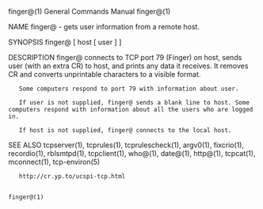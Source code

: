 finger@(1)                                                    General Commands Manual                                                   finger@(1)

NAME
       finger@ - gets user information from a remote host.

SYNOPSIS
       finger@ [ host [ user ] ]

DESCRIPTION
       finger@ connects to TCP port 79 (Finger) on host, sends user (with an extra CR) to host, and prints any data it receives. It removes CR and
       converts unprintable characters to a visible format.

       Some computers respond to port 79 with information about user.

       If user is not supplied, finger@ sends a blank line to host. Some computers respond with information about all the users who are logged in.

       If host is not supplied, finger@ connects to the local host.

SEE ALSO
       tcpserver(1), tcprules(1), tcprulescheck(1), argv0(1), fixcrio(1), recordio(1), rblsmtpd(1),  tcpclient(1),  who@(1),  date@(1),  http@(1),
       tcpcat(1), mconnect(1), tcp-environ(5)

       http://cr.yp.to/ucspi-tcp.html

                                                                                                                                        finger@(1)
